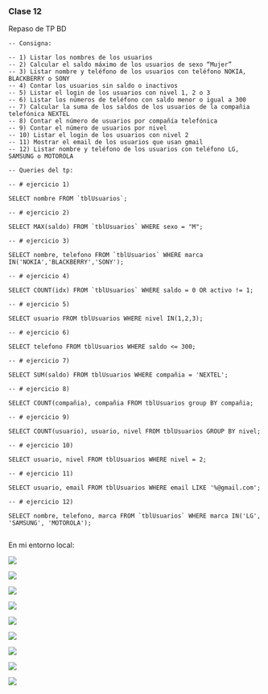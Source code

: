 ### Clase 12
Repaso de TP BD

```
-- Consigna:

-- 1) Listar los nombres de los usuarios
-- 2) Calcular el saldo máximo de los usuarios de sexo “Mujer”
-- 3) Listar nombre y teléfono de los usuarios con teléfono NOKIA, BLACKBERRY o SONY
-- 4) Contar los usuarios sin saldo o inactivos
-- 5) Listar el login de los usuarios con nivel 1, 2 o 3
-- 6) Listar los números de teléfono con saldo menor o igual a 300
-- 7) Calcular la suma de los saldos de los usuarios de la compañia telefónica NEXTEL
-- 8) Contar el número de usuarios por compañía telefónica
-- 9) Contar el número de usuarios por nivel
-- 10) Listar el login de los usuarios con nivel 2
-- 11) Mostrar el email de los usuarios que usan gmail
-- 12) Listar nombre y teléfono de los usuarios con teléfono LG, SAMSUNG o MOTOROLA

-- Queries del tp:

-- # ejercicio 1)

SELECT nombre FROM `tblUsuarios`; 

-- # ejercicio 2)

SELECT MAX(saldo) FROM `tblUsuarios` WHERE sexo = "M";

-- # ejercicio 3)

SELECT nombre, telefono FROM `tblUsuarios` WHERE marca IN('NOKIA','BLACKBERRY','SONY');

-- # ejercicio 4)

SELECT COUNT(idx) FROM `tblUsuarios` WHERE saldo = 0 OR activo != 1;

-- # ejercicio 5)

SELECT usuario FROM tblUsuarios WHERE nivel IN(1,2,3);

-- # ejercicio 6)

SELECT telefono FROM tblUsuarios WHERE saldo <= 300;

-- # ejercicio 7)

SELECT SUM(saldo) FROM tblUsuarios WHERE compañia = 'NEXTEL';

-- # ejercicio 8)

SELECT COUNT(compañia), compañia FROM tblUsuarios group BY compañia;

-- # ejercicio 9)

SELECT COUNT(usuario), usuario, nivel FROM tblUsuarios GROUP BY nivel;

-- # ejercicio 10)

SELECT usuario, nivel FROM tblUsuarios WHERE nivel = 2;

-- # ejercicio 11)

SELECT usuario, email FROM tblUsuarios WHERE email LIKE '%@gmail.com';

-- # ejercicio 12)

SELECT nombre, telefono, marca FROM `tblUsuarios` WHERE marca IN('LG', 'SAMSUNG', 'MOTOROLA');


```

En mi entorno local:

![](112-assets/ppt-42-adminbd.png)

![](112-assets/ppt-43-adminbd.png)

![](112-assets/ppt-44-adminbd.png)

![](112-assets/ppt-45-adminbd.png)

![](112-assets/ppt-46-adminbd.png)

![](112-assets/ppt-47-adminbd.png)

![](112-assets/ppt-48-adminbd.png)

![](112-assets/ppt-49-adminbd.png)

![](112-assets/ppt-50-adminbd.png)
